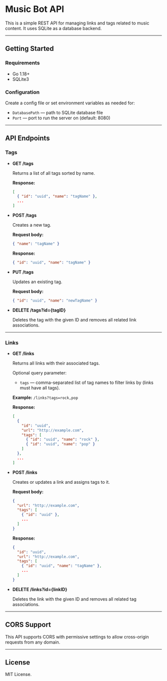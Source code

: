 # Music Bot API

This is a simple REST API for managing links and tags related to music content. It uses SQLite as a database backend.

---

## Getting Started

### Requirements

- Go 1.18+
- SQLite3

### Configuration

Create a config file or set environment variables as needed for:

- `DatabasePath` — path to SQLite database file
- `Port` — port to run the server on (default: 8080)

---

## API Endpoints

### Tags

- **GET /tags**

  Returns a list of all tags sorted by name.

  **Response:**

  ```json
  [
    { "id": "uuid", "name": "tagName" },
    ...
  ]
  ```

- **POST /tags**

  Creates a new tag.

  **Request body:**

  ```json
  { "name": "tagName" }
  ```

  **Response:**

  ```json
  { "id": "uuid", "name": "tagName" }
  ```

- **PUT /tags**

  Updates an existing tag.

  **Request body:**

  ```json
  { "id": "uuid", "name": "newTagName" }
  ```

- **DELETE /tags?id={tagID}**

  Deletes the tag with the given ID and removes all related link associations.

---

### Links

- **GET /links**

  Returns all links with their associated tags.

  Optional query parameter:

  - `tags` — comma-separated list of tag names to filter links by (links must have all tags).

  **Example:** `/links?tags=rock,pop`

  **Response:**

  ```json
  [
    {
      "id": "uuid",
      "url": "http://example.com",
      "tags": [
        { "id": "uuid", "name": "rock" },
        { "id": "uuid", "name": "pop" }
      ]
    },
    ...
  ]
  ```

- **POST /links**

  Creates or updates a link and assigns tags to it.

  **Request body:**

  ```json
  {
    "url": "http://example.com",
    "tags": [
      { "id": "uuid" },
      ...
    ]
  }
  ```

  **Response:**

  ```json
  {
    "id": "uuid",
    "url": "http://example.com",
    "tags": [
      { "id": "uuid", "name": "tagName" },
      ...
    ]
  }
  ```

- **DELETE /links?id={linkID}**

  Deletes the link with the given ID and removes all related tag associations.

---

## CORS Support

This API supports CORS with permissive settings to allow cross-origin requests from any domain.

---

## License

MIT License.

